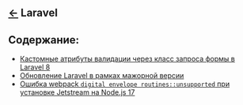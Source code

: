 [&larr;](../readme.md "CMS/Frameworks") Laravel
-----------------------------------------------

## <a name="content"></a> Содержание:

- [Кастомные атрибуты валидации через класс запроса формы в Laravel 8](custom-validation-attributes-via-form-request-class-in-laravel-8.md)
- [Обновление Laravel в рамках мажорной версии](laravel-update-in-the-framework-of-the-major-version.md)
- [Ошибка webpack `digital envelope routines::unsupported` при установке Jetstream на Node.js 17](webpack-error-digital-envelope-routines-unsupported-when-installing-jetstream-on-node-js-17.md)
